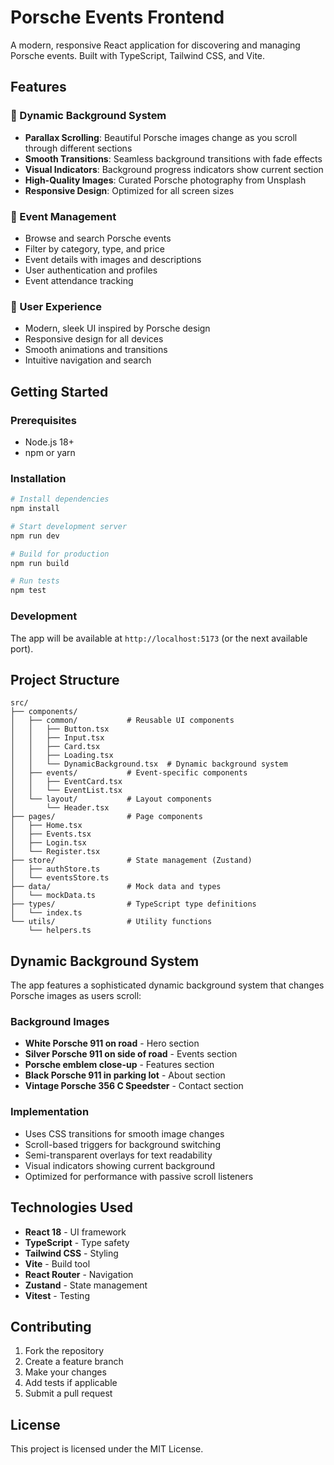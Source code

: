# Porsche Events Frontend

A modern, responsive React application for discovering and managing Porsche events. Built with TypeScript, Tailwind CSS, and Vite.

## Features

### 🎨 Dynamic Background System
- **Parallax Scrolling**: Beautiful Porsche images change as you scroll through different sections
- **Smooth Transitions**: Seamless background transitions with fade effects
- **Visual Indicators**: Background progress indicators show current section
- **High-Quality Images**: Curated Porsche photography from Unsplash
- **Responsive Design**: Optimized for all screen sizes

### 🏁 Event Management
- Browse and search Porsche events
- Filter by category, type, and price
- Event details with images and descriptions
- User authentication and profiles
- Event attendance tracking

### 🎯 User Experience
- Modern, sleek UI inspired by Porsche design
- Responsive design for all devices
- Smooth animations and transitions
- Intuitive navigation and search

## Getting Started

### Prerequisites
- Node.js 18+ 
- npm or yarn

### Installation
```bash
# Install dependencies
npm install

# Start development server
npm run dev

# Build for production
npm run build

# Run tests
npm test
```

### Development
The app will be available at `http://localhost:5173` (or the next available port).

## Project Structure

```
src/
├── components/
│   ├── common/           # Reusable UI components
│   │   ├── Button.tsx
│   │   ├── Input.tsx
│   │   ├── Card.tsx
│   │   ├── Loading.tsx
│   │   └── DynamicBackground.tsx  # Dynamic background system
│   ├── events/           # Event-specific components
│   │   ├── EventCard.tsx
│   │   └── EventList.tsx
│   └── layout/           # Layout components
│       └── Header.tsx
├── pages/                # Page components
│   ├── Home.tsx
│   ├── Events.tsx
│   ├── Login.tsx
│   └── Register.tsx
├── store/                # State management (Zustand)
│   ├── authStore.ts
│   └── eventsStore.ts
├── data/                 # Mock data and types
│   └── mockData.ts
├── types/                # TypeScript type definitions
│   └── index.ts
└── utils/                # Utility functions
    └── helpers.ts
```

## Dynamic Background System

The app features a sophisticated dynamic background system that changes Porsche images as users scroll:

### Background Images
- **White Porsche 911 on road** - Hero section
- **Silver Porsche 911 on side of road** - Events section  
- **Porsche emblem close-up** - Features section
- **Black Porsche 911 in parking lot** - About section
- **Vintage Porsche 356 C Speedster** - Contact section

### Implementation
- Uses CSS transitions for smooth image changes
- Scroll-based triggers for background switching
- Semi-transparent overlays for text readability
- Visual indicators showing current background
- Optimized for performance with passive scroll listeners

## Technologies Used

- **React 18** - UI framework
- **TypeScript** - Type safety
- **Tailwind CSS** - Styling
- **Vite** - Build tool
- **React Router** - Navigation
- **Zustand** - State management
- **Vitest** - Testing

## Contributing

1. Fork the repository
2. Create a feature branch
3. Make your changes
4. Add tests if applicable
5. Submit a pull request

## License

This project is licensed under the MIT License.
